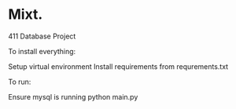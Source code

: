 Mixt.
=====

411 Database Project

To install everything:

Setup virtual environment
Install requirements from requrements.txt

To run:

Ensure mysql is running
python main.py

